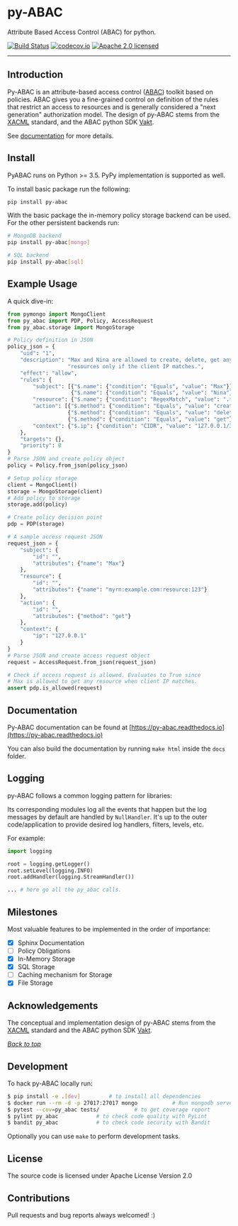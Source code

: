 # py-ABAC
Attribute Based Access Control (ABAC) for python. 

[![Build Status](https://travis-ci.com/ketgo/py-abac.svg?token=oCVxhfjJAa2zDdszGjoy&branch=master)](https://travis-ci.com/ketgo/py-abac)
[![codecov.io](https://codecov.io/gh/ketgo/pyabac/coverage.svg?branch=master)](https://codecov.io/gh/ketgo/pyabac/coverage.svg?branch=master)
[![Apache 2.0 licensed](https://img.shields.io/badge/License-Apache%202.0-yellow.svg)](https://raw.githubusercontent.com/kolotaev/vakt/master/LICENSE)

---

## Introduction

Py-ABAC is an attribute-based access control ([ABAC](https://en.wikipedia.org/wiki/Attribute-based_access_control)) toolkit based on policies. ABAC gives you a fine-grained control on definition of the rules that restrict an access to resources and is generally considered a "next generation" authorization model. The design of py-ABAC stems from the [XACML](https://en.wikipedia.org/wiki/XACML) standard, and the ABAC python SDK [Vakt](https://github.com/kolotaev/vakt).

See [documentation](https://py-abac.readthedocs.io) for more details.

## Install

PyABAC runs on Python >= 3.5. PyPy implementation is supported as well.

To install basic package run the following:
```bash
pip install py-abac
```
With the basic package the in-memory policy storage backend can be used. For the other persistent backends run:
```bash
# MongoDB backend
pip install py-abac[mongo]

# SQL backend
pip install py-abac[sql]
```

## Example Usage

A quick dive-in:

```python
from pymongo import MongoClient
from py_abac import PDP, Policy, AccessRequest
from py_abac.storage import MongoStorage

# Policy definition in JSON
policy_json = {
    "uid": "1",
    "description": "Max and Nina are allowed to create, delete, get any "
                   "resources only if the client IP matches.",
    "effect": "allow",
    "rules": {
        "subject": [{"$.name": {"condition": "Equals", "value": "Max"}},
                    {"$.name": {"condition": "Equals", "value": "Nina"}}],
        "resource": {"$.name": {"condition": "RegexMatch", "value": ".*"}},
        "action": [{"$.method": {"condition": "Equals", "value": "create"}},
                   {"$.method": {"condition": "Equals", "value": "delete"}},
                   {"$.method": {"condition": "Equals", "value": "get"}}],
        "context": {"$.ip": {"condition": "CIDR", "value": "127.0.0.1/32"}}
    },
    "targets": {},
    "priority": 0
}
# Parse JSON and create policy object
policy = Policy.from_json(policy_json)

# Setup policy storage
client = MongoClient()
storage = MongoStorage(client)
# Add policy to storage
storage.add(policy)

# Create policy decision point
pdp = PDP(storage)

# A sample access request JSON
request_json = {
    "subject": {
        "id": "", 
        "attributes": {"name": "Max"}
    },
    "resource": {
        "id": "", 
        "attributes": {"name": "myrn:example.com:resource:123"}
    },
    "action": {
        "id": "", 
        "attributes": {"method": "get"}
    },
    "context": {
        "ip": "127.0.0.1"
    }
}
# Parse JSON and create access request object
request = AccessRequest.from_json(request_json)

# Check if access request is allowed. Evaluates to True since 
# Max is allowed to get any resource when client IP matches.
assert pdp.is_allowed(request)
```

## Documentation

Py-ABAC documentation can be found at [https://py-abac.readthedocs.io](https://py-abac.readthedocs.io)

You can also build the documentation by running `make html` inside the `docs` folder.

## Logging

py-ABAC follows a common logging pattern for libraries:

Its corresponding modules log all the events that happen but the log messages by default are handled by `NullHandler`. It's up to the outer code/application to provide desired log handlers, filters, levels, etc.

For example:

```python
import logging

root = logging.getLogger()
root.setLevel(logging.INFO)
root.addHandler(logging.StreamHandler())

... # here go all the py_abac calls.
```

## Milestones

Most valuable features to be implemented in the order of importance:

- [x] Sphinx Documentation
- [ ] Policy Obligations
- [x] In-Memory Storage
- [x] SQL Storage
- [ ] Caching mechanism for Storage
- [x] File Storage

## Acknowledgements

The conceptual and implementation design of py-ABAC stems from the [XACML](https://en.wikipedia.org/wiki/XACML) standard and the ABAC python SDK [Vakt](https://github.com/kolotaev/vakt).

*[Back to top](#py-abac)*

## Development

To hack py-ABAC locally run:

```bash
$ pip install -e .[dev]			# to install all dependencies
$ docker run --rm -d -p 27017:27017 mongo			# Run mongodb server on docker
$ pytest --cov=py_abac tests/			# to get coverage report
$ pylint py_abac			# to check code quality with PyLint
$ bandit py_abac			# to check code security with Bandit
```

Optionally you can use `make` to perform development tasks.

## License

The source code is licensed under Apache License Version 2.0

## Contributions

Pull requests and bug reports always welcomed! :)
